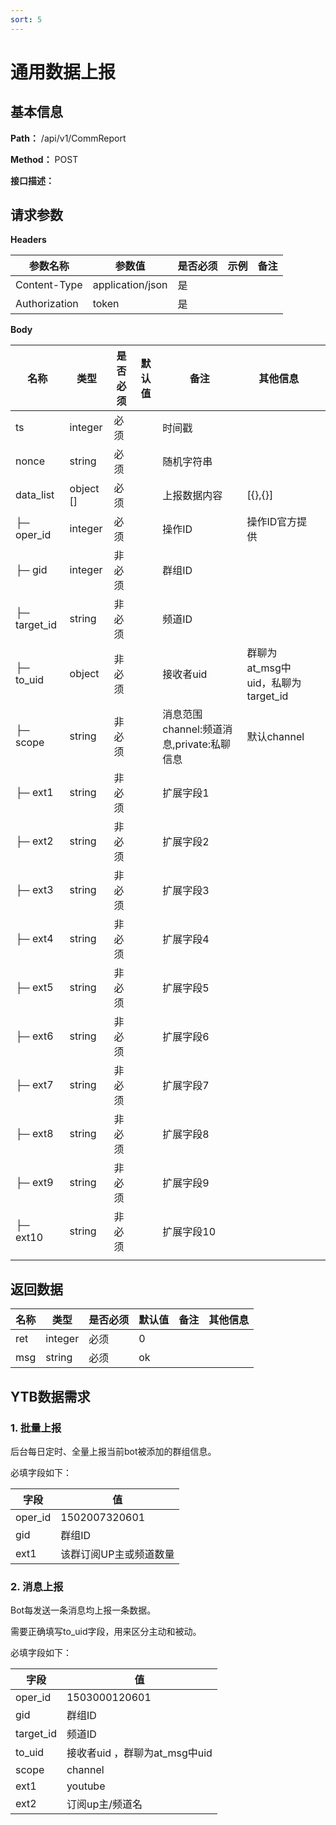```yaml
---
sort: 5
---
```


# 通用数据上报

## 基本信息

**Path：** /api/v1/CommReport

**Method：** POST

**接口描述：**


## 请求参数

**Headers**

| 参数名称          | 参数值              | 是否必须 | 示例 | 备注 |
|---------------|------------------|------|----|----|
| Content-Type  | application/json | 是    |    |    |
| Authorization | token            | 是    |    |    |

**Body**

| 名称           | 类型        | 是否必须 | 默认值 | 备注                             | 其他信息                       |   |
|--------------|-----------|------|-----|--------------------------------|----------------------------|---|
| ts           | integer   | 必须   |     | 时间戳                            |                            |   |
| nonce        | string    | 必须   |     | 随机字符串                          |                            |   |
| data_list    | object [] | 必须   |     | 上报数据内容                         | [{},{}]                    |   |
| ├─ oper_id   | integer   | 必须   |     | 操作ID                           | 操作ID官方提供                   |   |
| ├─ gid       | integer   | 非必须  |     | 群组ID                           |                            |   |
| ├─ target_id | string    | 非必须  |     | 频道ID                           |                            |   |
| ├─ to_uid    | object    | 非必须  |     | 接收者uid                         | 群聊为at_msg中uid，私聊为target_id |   |
| ├─ scope     | string    | 非必须  |     | 消息范围 channel:频道消息,private:私聊信息 | 默认channel                  |   |
| ├─ ext1      | string    | 非必须  |     | 扩展字段1                          |                            |   |
| ├─ ext2      | string    | 非必须  |     | 扩展字段2                          |                            |   |
| ├─ ext3      | string    | 非必须  |     | 扩展字段3                          |                            |   |
| ├─ ext4      | string    | 非必须  |     | 扩展字段4                          |                            |   |
| ├─ ext5      | string    | 非必须  |     | 扩展字段5                          |                            |   |
| ├─ ext6      | string    | 非必须  |     | 扩展字段6                          |                            |   |
| ├─ ext7      | string    | 非必须  |     | 扩展字段7                          |                            |   |
| ├─ ext8      | string    | 非必须  |     | 扩展字段8                          |                            |   |
| ├─ ext9      | string    | 非必须  |     | 扩展字段9                          |                            |   |
| ├─ ext10     | string    | 非必须  |     | 扩展字段10                         |                            |   |
                                |                                    |

## 返回数据

| 名称  | 类型      | 是否必须 | 默认值 | 备注                   | 其他信息 |
|-----|---------|------|-----|----------------------|------|
| ret | integer | 必须   | 0   |                      |      |
| msg | string  | 必须   | ok  |                      |      |

## YTB数据需求

### 1. 批量上报

后台每日定时、全量上报当前bot被添加的群组信息。

必填字段如下：

| 字段      | 值             |
|---------|---------------|
| oper_id | 1502007320601 |
| gid     | 群组ID          |
| ext1    | 该群订阅UP主或频道数量  |

### 2. 消息上报

Bot每发送一条消息均上报一条数据。

需要正确填写to_uid字段，用来区分主动和被动。

必填字段如下：

| 字段        | 值                     |
|-----------|-----------------------|
| oper_id   | 1503000120601         |
| gid       | 群组ID                  |
| target_id | 频道ID                  |
| to_uid    | 接收者uid ，群聊为at_msg中uid |
| scope     | channel               |
| ext1      | youtube               |
| ext2      | 订阅up主/频道名             |
